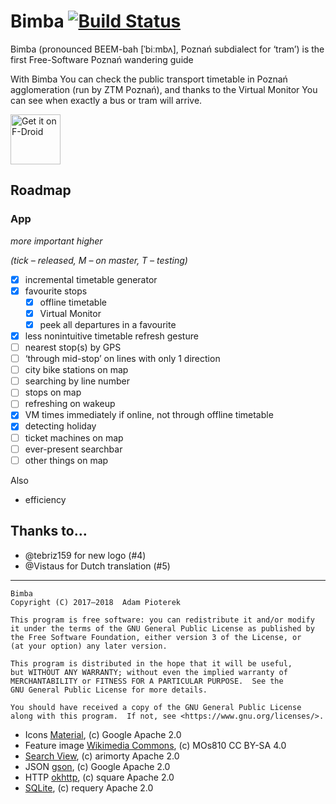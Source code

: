 # Bimba [![Build Status](https://travis-ci.org/apiote/Bimba.svg?branch=master)](https://travis-ci.org/apiote/Bimba)
Bimba (pronounced BEEM-bah [ˈbiːmbʌ], Poznań subdialect for ‘tram’) is the first Free-Software Poznań wandering guide

With Bimba You can check the public transport timetable in Poznań agglomeration (run by ZTM Poznań), and thanks to the Virtual Monitor You can see when exactly a bus or tram will arrive.

<a href="https://f-droid.org/packages/ml.adamsprogs.bimba/" target="_blank">
<img src="https://f-droid.org/badge/get-it-on.png" alt="Get it on F-Droid" height="80"/></a>

## Roadmap

### App

*more important higher*

*(tick – released, M – on master, T – testing)*

* [x] incremental timetable generator
* [x] favourite stops
    * [x] offline timetable
    * [x] Virtual Monitor
    * [x] peek all departures in a favourite
* [x] less nonintuitive timetable refresh gesture
* [ ] nearest stop(s) by GPS
* [ ] ‘through mid-stop’ on lines with only 1 direction
* [ ] city bike stations on map
* [ ] searching by line number
* [ ] stops on map
* [ ] refreshing on wakeup
* [x] VM times immediately if online, not through offline timetable
* [x] detecting holiday
* [ ] ticket machines on map
* [ ] ever-present searchbar
* [ ] other things on map

Also
* efficiency

## Thanks to…

* @tebriz159 for new logo (#4)
* @Vistaus for Dutch translation (#5)

---

    Bimba
    Copyright (C) 2017–2018  Adam Pioterek

    This program is free software: you can redistribute it and/or modify
    it under the terms of the GNU General Public License as published by
    the Free Software Foundation, either version 3 of the License, or
    (at your option) any later version.

    This program is distributed in the hope that it will be useful,
    but WITHOUT ANY WARRANTY; without even the implied warranty of
    MERCHANTABILITY or FITNESS FOR A PARTICULAR PURPOSE.  See the
    GNU General Public License for more details.

    You should have received a copy of the GNU General Public License
    along with this program.  If not, see <https://www.gnu.org/licenses/>.

- Icons [Material](https://material.io/icons), (c) Google Apache 2.0
- Feature image [Wikimedia Commons](https://commons.wikimedia.org/wiki/File:Poznan._Kaponiera_finally_opened_(44).jpg), (c) MOs810 CC BY-SA 4.0
- [Search View](https://github.com/arimorty/floatingsearchview), (c) arimorty Apache 2.0
- JSON [gson](https://github.com/google/gson), (c) Google Apache 2.0
- HTTP [okhttp](https://github.com/square/okhttp), (c) square Apache 2.0
- [SQLite](https://github.com/requery/sqlite-android), (c) requery Apache 2.0
